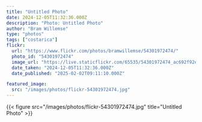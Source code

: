 ```yaml
---
title: "Untitled Photo"
date: 2024-12-05T11:32:36.000Z
description: "Photo: Untitled Photo"
author: "Bram Willemse"
type: "photos"
tags: ["costarica"]
flickr:
  url: "https://www.flickr.com/photos/bramwillemse/54301972474/"
  photo_id: "54301972474"
  image_url: "https://live.staticflickr.com/65535/54301972474_ac692f92e4_h.jpg"
  date_taken: "2024-12-05T11:32:36.000Z"
  date_published: "2025-02-02T09:11:10.000Z"

featured_image:
  src: "/images/photos/flickr-54301972474.jpg"
---
```


{{< figure src="/images/photos/flickr-54301972474.jpg" title="Untitled Photo" >}}
